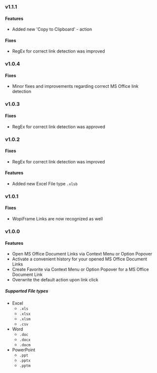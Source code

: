 ### v1.1.1

#### Features

- Added new 'Copy to Clipboard' - action

#### Fixes

- RegEx for correct link detection was improved


### v1.0.4

#### Fixes

- Minor fixes and improvements regarding correct MS Office link detection

### v1.0.3

#### Fixes

- RegEx for correct link detection was approved

### v1.0.2

#### Fixes

- RegEx for correct link detection was improved

#### Features

- Added new Excel File type `.xlsb`

### v1.0.1

#### Fixes

- WopiFrame Links are now recognized as well

### v1.0.0

#### Features

- Open MS Office Document Links via Context Menu or Option Popover
- Activate a convenient history for your opened MS Office Document Links
- Create Favorite via Context Menu or Option Popover for a MS Office Document Link
- Overwrite the default action upon link click

##### Supported File types

- Excel
    - `.xls`
    - `.xlsx`
    - `.xlsm`
    - `.csv`
- Word
    - `.doc`
    - `.docx`
    - `.docm`
- PowerPoint
    - `.ppt`
    - `.pptx`
    - `.pptm`
